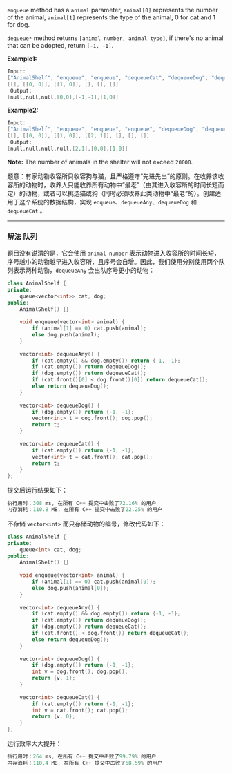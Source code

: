  `enqueue` method has a `animal` parameter, `animal[0]` represents the number of the animal, `animal[1]` represents the type of the animal, 0 for cat and 1 for dog.

`dequeue*` method returns `[animal number, animal type]`, if there's no animal that can be adopted, return `[-1, -1]`.

**Example1:**

```swift
Input: 
["AnimalShelf", "enqueue", "enqueue", "dequeueCat", "dequeueDog", "dequeueAny"]
[[], [[0, 0]], [[1, 0]], [], [], []]
 Output: 
[null,null,null,[0,0],[-1,-1],[1,0]]
```

**Example2:**

```swift
Input: 
["AnimalShelf", "enqueue", "enqueue", "enqueue", "dequeueDog", "dequeueCat", "dequeueAny"]
[[], [[0, 0]], [[1, 0]], [[2, 1]], [], [], []]
 Output: 
[null,null,null,null,[2,1],[0,0],[1,0]]
```

**Note:** The number of animals in the shelter will not exceed `20000`.

题意：有家动物收容所只收容狗与猫，且严格遵守“先进先出”的原则。在收养该收容所的动物时，收养人只能收养所有动物中“最老”（由其进入收容所的时间长短而定）的动物，或者可以挑选猫或狗（同时必须收养此类动物中“最老”的）。创建适用于这个系统的数据结构，实现 `enqueue`、`dequeueAny`、`dequeueDog` 和 `dequeueCat` 。 

---
### 解法 队列
题目没有说清的是，它会使用 `animal number` 表示动物进入收容所的时间长短，序号越小的动物越早进入收容所，且序号会自增。因此，我们使用分别使用两个队列表示两种动物，`dequeueAny` 会出队序号更小的动物：
```cpp
class AnimalShelf {
private:
    queue<vector<int>> cat, dog;
public:
    AnimalShelf() {}
    
    void enqueue(vector<int> animal) {
        if (animal[1] == 0) cat.push(animal);
        else dog.push(animal);
    }
    
    vector<int> dequeueAny() {
        if (cat.empty() && dog.empty()) return {-1, -1}; 
        if (cat.empty()) return dequeueDog();
        if (dog.empty()) return dequeueCat();
        if (cat.front()[0] < dog.front()[0]) return dequeueCat();
        else return dequeueDog();  
    }
    
    vector<int> dequeueDog() {
        if (dog.empty()) return {-1, -1};
        vector<int> t = dog.front(); dog.pop();
        return t;
    }
    
    vector<int> dequeueCat() {
        if (cat.empty()) return {-1, -1};
        vector<int> t = cat.front(); cat.pop();
        return t;
    }
};
```
提交后运行结果如下：
```cpp
执行用时：308 ms, 在所有 C++ 提交中击败了72.16% 的用户
内存消耗：110.8 MB, 在所有 C++ 提交中击败了22.25% 的用户
```
不存储 `vector<int>` 而只存储动物的编号，修改代码如下：
```cpp
class AnimalShelf {
private:
    queue<int> cat, dog;
public:
    AnimalShelf() {}
    
    void enqueue(vector<int> animal) {
        if (animal[1] == 0) cat.push(animal[0]);
        else dog.push(animal[0]);
    }
    
    vector<int> dequeueAny() {
        if (cat.empty() && dog.empty()) return {-1, -1}; 
        if (cat.empty()) return dequeueDog();
        if (dog.empty()) return dequeueCat();
        if (cat.front() < dog.front()) return dequeueCat();
        else return dequeueDog();  
    }
    
    vector<int> dequeueDog() {
        if (dog.empty()) return {-1, -1};
        int v = dog.front(); dog.pop();
        return {v, 1};
    }
    
    vector<int> dequeueCat() {
        if (cat.empty()) return {-1, -1};
        int v = cat.front(); cat.pop();
        return {v, 0};
    }
};
```
运行效率大大提升：
```cpp
执行用时：264 ms, 在所有 C++ 提交中击败了99.79% 的用户
内存消耗：110.4 MB, 在所有 C++ 提交中击败了58.59% 的用户
```
